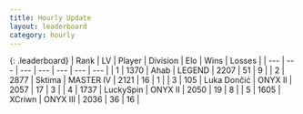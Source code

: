 ```yaml
---
title: Hourly Update
layout: leaderboard
category: hourly
---
```


{: .leaderboard}
| Rank | LV | Player | Division | Elo | Wins | Losses |
| --- | --- | --- | --- | --- | --- | --- |
| <span data-change="0">1</span> | 1370 | <span title="ID: 402846">Ahab</span> | LEGEND | <span data-change="0">2207</span> | <span data-change="0">51</span> | <span data-change="0">9</span> |
| <span data-change="0">2</span> | 2877 | <span title="ID: 353063">Sktima</span> | MASTER IV | <span data-change="0">2121</span> | <span data-change="0">16</span> | <span data-change="0">1</span> |
| <span data-change="2">3</span> | 105 | <span title="ID: 632030">Luka Dončić</span> | ONYX II | <span data-change="11">2057</span> | <span data-change="3">17</span> | <span data-change="2">3</span> |
| <span data-change="0">4</span> | 1737 | <span title="ID: 498412">LuckySpin</span> | ONYX II | <span data-change="0">2050</span> | <span data-change="0">19</span> | <span data-change="0">8</span> |
| <span data-change="-2">5</span> | 1605 | <span title="ID: 448883">XCriwn</span> | ONYX III | <span data-change="-39">2036</span> | <span data-change="1">36</span> | <span data-change="4">16</span> |